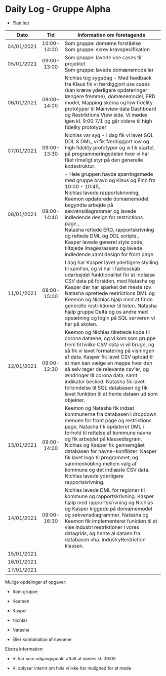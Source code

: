 # Daily Log - Gruppe Alpha
- [Plan her](https://github.com/kasp470f/1semester/projects)

| Dato       | Tid | Information om foretagende                                               |
|:----------:|:-----:|--------------------------------------------------------------------------|
| 04/01/2021 | 10:00-14:00 | Som gruppe: domæne forståelse <br> Som gruppe: skrev kravspecifikation   |
| 05/01/2021 | 09:00-13:00 | Som gruppe: lavede use cases til projektet <br> Som gruppe: lavede domænemodeller |
| 06/01/2021 | 09:00-14:00 | Nichlas tog sygedag - Med feedback fra Klaus fik vi færdiggjort use cases (kan kræve yderligere opdateringer længere fremme), domænemodel, ERD model, Mapping skema og low fidelity prototyper til Mainview data Dashboard og Restriktions View side. Vi mødes igen kl. 9:00 7/1 og går videre til high fidelity prototyper |
| 07/01/2021 | 09:00-13:30 |  Nichlas var syg - I dag fik vi lavet SQL DDL & DML, vi fik færdiggjort low og high fidelity prototyper og vi fik startet på programmeringsdelen hvor vi har fået rimeligt styr på den generelle kodestruktur.|
| 08/01/2021 | 09:00-14:40 | - Hele gruppen havde sparringsmøde med gruppe bravo og Klaus og Finn fra 10:00 - 10:45, <br> Nichlas lavede rapportskrivning, <br> Keemon opdaterede domænemodel, begyndte arbejde på sekvensdiagrammer og lavede indledende design for restrictions page., <br> Natasha rettede ERD, rapportskrivning og rettede DML og DDL scripts., <br> Kasper lavede generel style code, tilføjede images/assets og lavede indledende xaml design for front page. |                                                              |
| 11/01/2021 | 09:00-15:00| I dag har Kasper lavet yderligere styiling til xaml'en, og vi har i fællesskab udarbejdet funktionalitet for at indlæse CSV data på forsiden, med Natasha og Kasper der har sparket det meste røv. Natasha oprettede restrictions DML og Keemon og Nichlas hjalp med at finde generelle restriktioner til listen. Natasha hjalp gruppe Delta og os andre med opsætning og login på SQL serveren vi har på skolen.|
| 12/01/2021 | 09:00-12:30 | Keemon og Nichlas tilrettede kode til corona dataene, og vi kom som gruppe frem til hvilke CSV data vi vil bruge, og så fik vi lavet formatering på visningen af data. Kasper fik lavet CSV upload til at man kan vælge en mappe hvor den så selv tager de relevante csv'er, og ændringer til corona data, samt indikator besked. Natasha fik lavet forbindelse til SQL databasen og fik lavet funktion til at hente dataen ud som objekter. |
| 13/01/2021 | 09:00-14:00 | Keemon og Natasha fik indsat kommunerne fra databasen i dropdown menuen for front page og restriktions page, Natasha fik opdateret DML i forhold til rettelse af kommune navne og fik arbejdet på klassediagram, Nichlas og Kasper fik gennemgået databasen for navne-konflikter. Kasper fik lavet logo til programmet, og sammenkobling mellem valg af kommune og det indlæste CSV data. Nichlas lavede yderligere rapportskrivning. |
| 14/01/2021 | 09:00-16:30 | Nichlas lavede DML for regioner til kommune og rapportskrivning. Kasper hjalp med rapportskrivning og Nichlas og Kasper kiggede på domænemodel og sekvensdiagrammer. Natasha og Keemon fik implementeret funktion til at vise industri restriktioner i vores datagrids, og hente al dataen fra databasen vha. IndustryRestriction klassen. |
| 15/01/2021 |       |                                                                   |
| 16/01/2021 |       |                                                                   |
| 17/01/2021 |       |                                                                   |

Mulige opdelinger af opgaver:

-   Som gruppe

-   Keemon

-   Kasper

-   Nichlas

-   Natasha

-   Eller kombination af navnene


Ekstra information:

-   Vi har som udgangspunkt aftalt at mødes kl. 09:00

-   Vi oplyser internt om hvis vi ikke har mulighed for at møde
